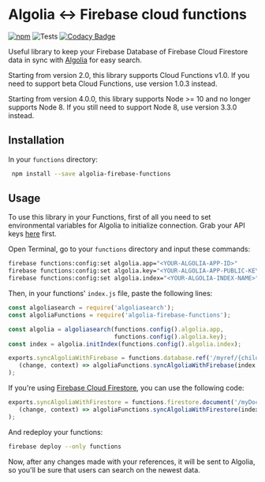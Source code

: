 # Algolia <-> Firebase cloud functions

[![npm](https://img.shields.io/npm/v/algolia-firebase-functions.svg)](https://www.npmjs.com/package/algolia-firebase-functions)
![Tests](https://github.com/fobo66/algolia-firebase-functions/workflows/Tests/badge.svg)
[![Codacy Badge](https://api.codacy.com/project/badge/Grade/e0db542266204846b3a47018839453f4)](https://www.codacy.com/manual/fobo66/algolia-firebase-functions?utm_source=github.com&amp;utm_medium=referral&amp;utm_content=fobo66/algolia-firebase-functions&amp;utm_campaign=Badge_Grade)

Useful library to keep your Firebase Database of Firebase Cloud Firestore data in sync with [Algolia](https://algolia.com) for easy search.

Starting from version 2.0, this library supports Cloud Functions v1.0. If you need to support beta Cloud Functions, use version 1.0.3 instead.

Starting from version 4.0.0, this library supports Node >= 10 and no longer supports Node 8. If you still need to support Node 8, use version 3.3.0 instead.

## Installation

In your `functions` directory:

``` bash
 npm install --save algolia-firebase-functions
```

## Usage

To use this library in your Functions, first of all you need to set environmental variables for Algolia to initialize connection. Grab your API keys [here](https://algolia.com/dashboard) first.

Open Terminal, go to your `functions` directory and input these commands:

``` bash
firebase functions:config:set algolia.app="<YOUR-ALGOLIA-APP-ID>"
firebase functions:config:set algolia.key="<YOUR-ALGOLIA-APP-PUBLIC-KEY>"
firebase functions:config:set algolia.index="<YOUR-ALGOLIA-INDEX-NAME>"
```

Then, in your functions' `index.js` file, paste the following lines:

``` js
const algoliasearch = require('algoliasearch');
const algoliaFunctions = require('algolia-firebase-functions');

const algolia = algoliasearch(functions.config().algolia.app,
                              functions.config().algolia.key);
const index = algolia.initIndex(functions.config().algolia.index);

exports.syncAlgoliaWithFirebase = functions.database.ref('/myref/{childRef}').onWrite(
   (change, context) => algoliaFunctions.syncAlgoliaWithFirebase(index, change);
);
```

If you're using [Firebase Cloud Firestore](https://firebase.google.com/docs/firestore/), you can use the following code:

```js
exports.syncAlgoliaWithFirestore = functions.firestore.document('/myDocument/{childDocument}').onWrite(
   (change, context) => algoliaFunctions.syncAlgoliaWithFirestore(index, change);
);
```

And redeploy your functions:

```bash
firebase deploy --only functions
```

Now, after any changes made with your references, it will be sent to Algolia, so you'll be sure that users can search on the newest data.
